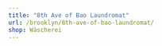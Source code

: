 ```yaml
---
title: "8th Ave of Bao Laundromat"
url: /brooklyn/8th-ave-of-bao-laundromat/
shop: Wäscherei
---
```

